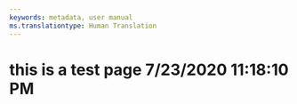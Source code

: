 ```yaml
---
keywords: metadata, user manual
ms.translationtype: Human Translation
---
```

# this is a test page 7/23/2020 11:18:10 PM